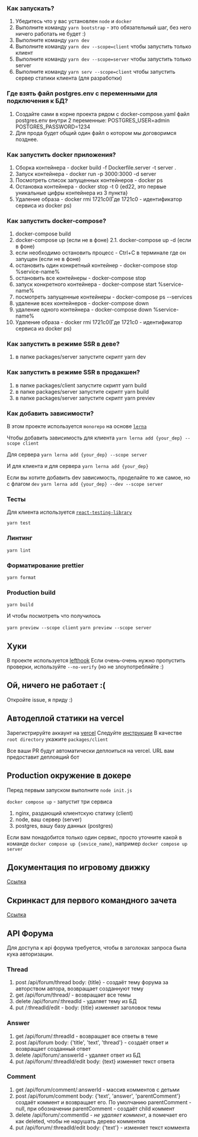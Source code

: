 ### Как запускать?

1. Убедитесь что у вас установлен `node` и `docker`
2. Выполните команду `yarn bootstrap` - это обязательный шаг, без него ничего работать не будет :)
3. Выполните команду `yarn dev`
4. Выполните команду `yarn dev --scope=client` чтобы запустить только клиент
5. Выполните команду `yarn dev --scope=server` чтобы запустить только server
6. Выполните команду `yarn serv --scope=client` чтобы запустить сервер статики клиента (для разработки)

### Где взять файл postgres.env с переменными для подключения к БД?

1. Создайте сами в корне проекта рядом с docker-compose.yaml файл postgres.env
   внутри 2 переменные:
   POSTGRES_USER=admin
   POSTGRES_PASSWORD=1234
2. Для прода будет общий один файл о котором мы договоримся позднее.

### Как запустить docker приложения?

1. Сборка контейнера - docker build -f Dockerfile.server -t server .
2. Запуск контейнера - docker run -p 3000:3000 -d server
3. Посмотреть список запущенных контейнеров - docker ps
4. Остановка контейнера - docker stop -t 0 {ed22, это первые уникальные цифры контейнера из 3 пункта}
5. Удаление образа - docker rmi 1721c0(Где 1721c0 - идентификатор сервиса из docker ps)

### Как запустить docker-compose?

1. docker-compose build
2. docker-compose up (если не в фоне)
   2.1. docker-compose up -d (если в фоне)
3. если необходимо остановить процесс - Ctrl+C в терминале где он запущен (если не в фоне)
4. остановить один конкретный контейнер - docker-compose stop %service-name%
5. остановить все контейнеры - docker-compose stop
6. запуск конкретного контейнера - docker-compose start %service-name%
7. посмотреть запущенные контейнеры - docker-compose ps --services
8. удаление всех контейнеров - docker-compose down
9. удаление одного контейнера - docker-compose down %service-name%
10. Удаление образа - docker rmi 1721c0(Где 1721c0 - идентификатор сервиса из docker ps)

### Как запустить в режиме SSR в деве?

1. в папке packages/server запустите скрипт yarn dev

### Как запустить в режиме SSR в продакшен?

1. в папке packages/client запустите скрипт yarn build
2. в папке packages/server запустите скрипт yarn build
3. в папке packages/server запустите скрипт yarn previev

### Как добавить зависимости?

В этом проекте используется `monorepo` на основе [`lerna`](https://github.com/lerna/lerna)

Чтобы добавить зависимость для клиента
`yarn lerna add {your_dep} --scope client`

Для сервера
`yarn lerna add {your_dep} --scope server`

И для клиента и для сервера
`yarn lerna add {your_dep}`

Если вы хотите добавить dev зависимость, проделайте то же самое, но с флагом `dev`
`yarn lerna add {your_dep} --dev --scope server`

### Тесты

Для клиента используется [`react-testing-library`](https://testing-library.com/docs/react-testing-library/intro/)

`yarn test`

### Линтинг

`yarn lint`

### Форматирование prettier

`yarn format`

### Production build

`yarn build`

И чтобы посмотреть что получилось

`yarn preview --scope client`
`yarn preview --scope server`

## Хуки

В проекте используется [lefthook](https://github.com/evilmartians/lefthook)
Если очень-очень нужно пропустить проверки, используйте `--no-verify` (но не злоупотребляйте :)

## Ой, ничего не работает :(

Откройте issue, я приду :)

## Автодеплой статики на vercel

Зарегистрируйте аккаунт на [vercel](https://vercel.com/)
Следуйте [инструкции](https://vitejs.dev/guide/static-deploy.html#vercel-for-git)
В качестве `root directory` укажите `packages/client`

Все ваши PR будут автоматически деплоиться на vercel. URL вам предоставит деплоящий бот

## Production окружение в докере

Перед первым запуском выполните `node init.js`

`docker compose up` - запустит три сервиса

1. nginx, раздающий клиентскую статику (client)
2. node, ваш сервер (server)
3. postgres, вашу базу данных (postgres)

Если вам понадобится только один сервис, просто уточните какой в команде
`docker compose up {sevice_name}`, например `docker compose up server`

## Документация по игровому движку

[Ссылка](packages/client/src/engine/README.md)

## Скринкаст для первого командного зачета

[Ссылка](https://www.youtube.com/watch?v=VK6FW-lDsPw)

## API Форума
Для доступа к api форума требуется, чтобы в заголоках запроса была кука авторизации.
  ### Thread
1. post /api/forum/thread  body: {title} - создаёт тему форума за авторством автора, возвращает созданнуют тему
2. get /api/forum/thread/ - возвращает все темы
3. delete /api/forum/:threadId - удаляет тему из БД
4. put /:threadId/edit - body: {title} изменяет заголовок темы
  ### Answer
1. get /api/forum/:threadId - возвращает все ответы в теме
2. post /api/forum body: {'title', 'text', 'thread'} - создаёт ответ и возвращает созданный ответ
3. delete /api/forum/:answerId - удаляет ответ из БД
4. put /api/forum/:threadId/edit body: {text} изменяет текст ответа
  ### Comment
1. get /api/forum/comment/:answerId - массив комментов с детьми
2. post /api/forum/comment body: {'text', 'answer', 'parentComment'} создаёт коммент и возвращает его. По умолчанию parentComment - null, при обозначении parentComment - создаёт child коммент
3. delete /api/forum/:commentId - *не удаляет коммент*, а помечает его как deleted, чтобы не нарушать дерево комментов
4. put /api/forum/:threadId/edit body: {'text'} - изменяет текст коммента
